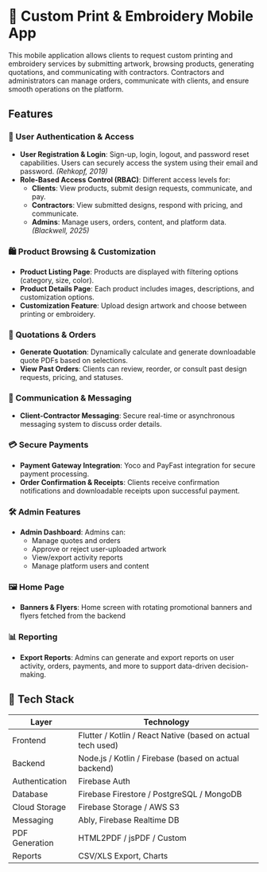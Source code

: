 
 # 📱 Custom Print & Embroidery Mobile App

This mobile application allows clients to request custom printing and embroidery services by submitting artwork, browsing products, generating quotations, and communicating with contractors. Contractors and administrators can manage orders, communicate with clients, and ensure smooth operations on the platform.

## Features

### 🔐 User Authentication & Access
- **User Registration & Login**: Sign-up, login, logout, and password reset capabilities. Users can securely access the system using their email and password. *(Rehkopf, 2019)*
- **Role-Based Access Control (RBAC)**: Different access levels for:
  - **Clients**: View products, submit design requests, communicate, and pay.
  - **Contractors**: View submitted designs, respond with pricing, and communicate.
  - **Admins**: Manage users, orders, content, and platform data. *(Blackwell, 2025)*

### 🛍️ Product Browsing & Customization
- **Product Listing Page**: Products are displayed with filtering options (category, size, color).
- **Product Details Page**: Each product includes images, descriptions, and customization options.
- **Customization Feature**: Upload design artwork and choose between printing or embroidery.

### 📄 Quotations & Orders
- **Generate Quotation**: Dynamically calculate and generate downloadable quote PDFs based on selections.
- **View Past Orders**: Clients can review, reorder, or consult past design requests, pricing, and statuses.

### 💬 Communication & Messaging
- **Client-Contractor Messaging**: Secure real-time or asynchronous messaging system to discuss order details.

### 💳 Secure Payments
- **Payment Gateway Integration**: Yoco and PayFast integration for secure payment processing. 
- **Order Confirmation & Receipts**: Clients receive confirmation notifications and downloadable receipts upon successful payment.

### 🛠️ Admin Features
- **Admin Dashboard**: Admins can:
  - Manage quotes and orders
  - Approve or reject user-uploaded artwork
  - View/export activity reports
  - Manage platform users and content

### 🖼️ Home Page
- **Banners & Flyers**: Home screen with rotating promotional banners and flyers fetched from the backend

### 📊 Reporting
- **Export Reports**: Admins can generate and export reports on user activity, orders, payments, and more to support data-driven decision-making.

## 🧱 Tech Stack

| Layer         | Technology             |
|---------------|------------------------|
| Frontend      | Flutter / Kotlin / React Native (based on actual tech used) |
| Backend       | Node.js / Kotlin / Firebase (based on actual backend) |
| Authentication| Firebase Auth |
| Database      | Firebase Firestore / PostgreSQL / MongoDB |
| Cloud Storage | Firebase Storage / AWS S3 |
| Messaging     | Ably, Firebase Realtime DB |
| PDF Generation| HTML2PDF / jsPDF / Custom |
| Reports       | CSV/XLS Export, Charts |

